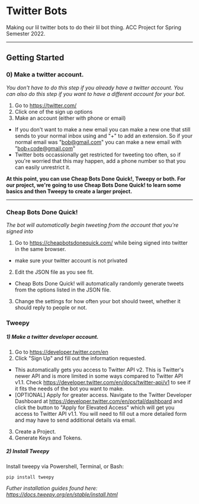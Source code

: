 # Twitter Bots

Making our lil twitter bots to do their lil bot thing. ACC Project for Spring Semester 2022.

---

## Getting Started

### 0) Make a twitter account.

*You don't have to do this step if you already have a twitter account. You can also do this step if you want to have a different account for your bot.*

1. Go to <https://twitter.com/>
2. Click one of the sign up options
3. Make an account (either with phone or email)
  - If you don't want to make a new email you can make a new one that still sends to your normal inbox using and "+" to add an extension. So if your normal email was "bob@gmail.com" you can make a new email with "bob+code@gmail.com"
  - Twitter bots occassionally get restricted for tweeting too often, so if you're worried that this may happen, add a phone number so that you can easily unrestrict it. 

**At this point, you can use Cheap Bots Done Quick!, Tweepy or both. For our project, we're going to use Cheap Bots Done Quick! to learn some basics and then Tweepy to create a larger project.**

---

### Cheap Bots Done Quick!

*The bot will automatically begin tweeting from the account that you're signed into*

1. Go to <https://cheapbotsdonequick.com/> while being signed into twitter in the same browser.
  -  make sure your twitter account is not privated
2. Edit the JSON file as you see fit.
  - Cheap Bots Done Quick! will automatically randomly generate tweets from the options listed in the JSON file.
3. Change the settings for how often your bot should tweet, whether it should reply to people or not.

### Tweepy

##### 1) Make a twitter developer account.

1. Go to <https://developer.twitter.com/en>
2. Click "Sign Up" and fill out the information requested.
  - This automatically gets you access to Twitter API v2. This is Twitter's newer API and is more limited in some ways compared to Twitter API v1.1. Check <https://developer.twitter.com/en/docs/twitter-api/v1> to see if it fits the needs of the bot you want to make.
  - [OPTIONAL] Apply for greater access. Navigate to the Twitter Developer Dashboard at <https://developer.twitter.com/en/portal/dashboard> and click the button to "Apply for Elevated Access" which will get you access to Twitter API v1.1. You will need to fill out a more detailed form and may have to send additional details via email.
3. Create a Project.
4. Generate Keys and Tokens.

##### 2) Install Tweepy

Install tweepy via Powershell, Terminal, or Bash:

``pip install tweepy``

*Futher installation guides found here: <https://docs.tweepy.org/en/stable/install.html>*

